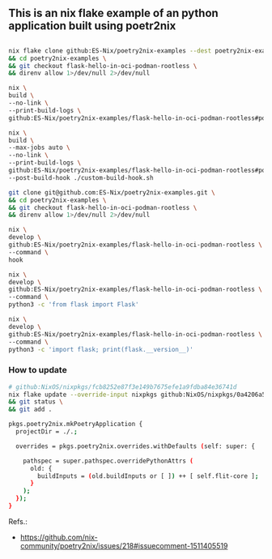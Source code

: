 ## This is an nix flake example of an python application built using poetr2nix 


## 

```bash
nix flake clone github:ES-Nix/poetry2nix-examples --dest poetry2nix-examples \
&& cd poetry2nix-examples \
&& git checkout flask-hello-in-oci-podman-rootless \
&& direnv allow 1>/dev/null 2>/dev/null
```




```bash
nix \
build \
--no-link \
--print-build-logs \
github:ES-Nix/poetry2nix-examples/flask-hello-in-oci-podman-rootless#poetry2nixOCIImage
```

```bash
nix \
build \
--max-jobs auto \
--no-link \
--print-build-logs \
github:ES-Nix/poetry2nix-examples/flask-hello-in-oci-podman-rootless#poetry2nixOCIImage \
--post-build-hook ./custom-build-hook.sh
```

```bash
git clone git@github.com:ES-Nix/poetry2nix-examples.git \
&& cd poetry2nix-examples \
&& git checkout flask-hello-in-oci-podman-rootless \
&& direnv allow 1>/dev/null 2>/dev/null
```


```bash
nix \
develop \
github:ES-Nix/poetry2nix-examples/flask-hello-in-oci-podman-rootless \
--command \
hook
```

```bash
nix \
develop \
github:ES-Nix/poetry2nix-examples/flask-hello-in-oci-podman-rootless \
--command \
python3 -c 'from flask import Flask'
```


```bash
nix \
develop \
github:ES-Nix/poetry2nix-examples/flask-hello-in-oci-podman-rootless \
--command \
python3 -c 'import flask; print(flask.__version__)'
```


### How to update


```bash
# github:NixOS/nixpkgs/fcb8252e87f3e149b7675efe1a9fdba84e36741d
nix flake update --override-input nixpkgs github:NixOS/nixpkgs/0a4206a51b386e5cda731e8ac78d76ad924c7125 \
&& git status \
&& git add .
```


```bash
pkgs.poetry2nix.mkPoetryApplication {
  projectDir = ./.;

  overrides = pkgs.poetry2nix.overrides.withDefaults (self: super: {

    pathspec = super.pathspec.overridePythonAttrs (
      old: {
        buildInputs = (old.buildInputs or [ ]) ++ [ self.flit-core ];
      }
    );
  });
}
```
Refs.:
- https://github.com/nix-community/poetry2nix/issues/218#issuecomment-1511405519


